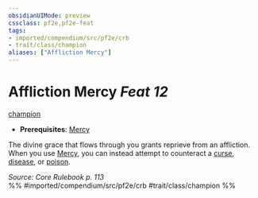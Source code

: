 ```yaml
---
obsidianUIMode: preview
cssclass: pf2e,pf2e-feat
tags:
- imported/compendium/src/pf2e/crb
- trait/class/champion
aliases: ["Affliction Mercy"]
---
```

# Affliction Mercy  *Feat 12*  
[champion](rules/traits/champion.md)  

- **Prerequisites**: [Mercy](mercy.md)

The divine grace that flows through you grants reprieve from an affliction. When you use [Mercy](mercy.md), you can instead attempt to counteract a [curse](curse.md), [disease](rules/traits/disease.md), or [poison](rules/traits/poison.md).

*Source: Core Rulebook p. 113*  
%% #imported/compendium/src/pf2e/crb #trait/class/champion %%